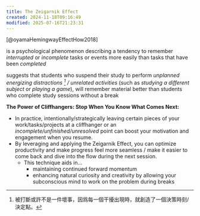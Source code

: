 ```yaml
---
title: The Zeigarnik Effect
created: 2024-11-18T09:16:49
modified: 2025-07-16T21:23:31
---
```


[@oyamaHemingwayEffectHow2018]

is a psychological phenomenon describing a tendency to remember _interrupted_ or _incomplete_ tasks or events more easily than tasks that have been _completed_

suggests that students who suspend their study to perform _unplanned energizing distractions [^1] / unrelated activities_ (such as _studying a different subject_ or _playing a game_), will remember material better than students who complete study sessions without a break

**The Power of Cliffhangers: Stop When You Know What Comes Next:**

* In practice, intentionally/strategically leaving certain pieces of your work/tasks/projects at a cliffhanger or an _incomplete/unfinished/unresolved_ point can boost your motivation and engagement when you resume.
* By leveraging and applying the Zeigarnik Effect, you can optimize productivity and make progress feel more seamless / make it easier to come back and dive into the flow during the next session.
	* This technique aids in…
		* maintaining continued forward momentum
		* enhancing natural curiosity and creativity by allowing your subconscious mind to work on the problem during breaks

[^1]: 被打斷或許不是一件壞事，因爲每一個干擾出現時，就創造了一個決策時刻/決定點。
